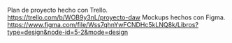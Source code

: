 Plan de proyecto hecho con Trello.
https://trello.com/b/WOB9y3nL/proyecto-daw
Mockups hechos con Figma.
https://www.figma.com/file/Wss7qhnYwFCNDHc5kLNQ8k/Libros?type=design&node-id=5-2&mode=design
